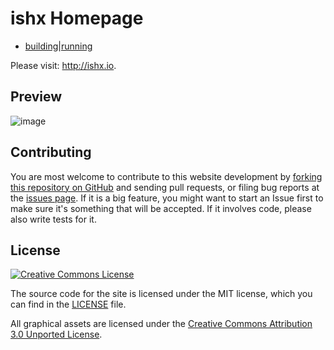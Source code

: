 # ishx Homepage

- [building](https://github.com/ishx/)|[running](https://ishx.github.io/)

Please visit: <http://ishx.io>.

## Preview

<img alt="image" style="border-width:0" src="https://github.com/ishx/ishx.github.io/blob/master/assets/img/screenshot-awesome.png" >

<!--iframe width="100%" height="100%" frameborder = '0' src="http://ishx.io"></iframe-->

## Contributing

You are most welcome to contribute to this website development by [forking this repository on GitHub](https://github.com/ishx/ishx.github.io) and sending pull requests, or filing bug reports at the 
[issues page](http://github.com/ishx/ishx.github.io/issues). If it is a big feature,
you might want to start an Issue first to make sure it's something that will
be accepted.  If it involves code, please also write tests for it.

## License

<a rel="license" href="http://creativecommons.org/licenses/by-nc/3.0/">
    <img alt="Creative Commons License" style="border-width:0" src="http://i.creativecommons.org/l/by-nc/3.0/88x31.png" />
</a>

The source code for the site is licensed under the MIT license, which you can find in
the [LICENSE](https://github.com/ishx/ishx.github.io/blob/master/LICENSE) file.

All graphical assets are licensed under the
[Creative Commons Attribution 3.0 Unported License](https://creativecommons.org/licenses/by/3.0/).